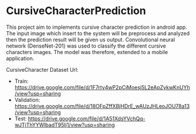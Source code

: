 # CursiveCharacterPrediction

This project aim to implements cursive character prediction in android app. The input image which insert to the system will be preprocess and analyzed then the prediction result will be given us output. Convolutional neural network (DenseNet-201) was used to classify the different cursive characters images. The model was therefore, extended to a mobile application.

CursiveCharacter Dataset Url: 
- Train: https://drive.google.com/file/d/1F7rty4wP2pCjMoesj5L2eApZykwKnUYh/view?usp=sharing
- Validation: https://drive.google.com/file/d/18OFpZffXBjHDrE_wAUzJHLeoJOU78a13/view?usp=sharing
- Test: https://drive.google.com/file/d/1A51XdsYVchQq-wJTjThYYWlbadT95Ij1/view?usp=sharing
